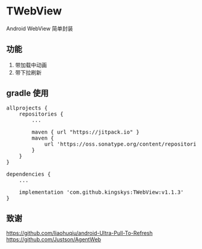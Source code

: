 # TWebView
Android WebView 简单封装

功能
----
 1. 带加载中动画
 2. 带下拉刷新

gradle 使用
-------------
<pre>
allprojects {
    repositories {
        ...
        
        maven { url "https://jitpack.io" }
        maven {
            url 'https://oss.sonatype.org/content/repositories/snapshots'
        }
    }
}

dependencies {
    ...

    implementation 'com.github.kingskys:TWebView:v1.1.3'
}
</pre>

致谢
----
 https://github.com/liaohuqiu/android-Ultra-Pull-To-Refresh
 https://github.com/Justson/AgentWeb
